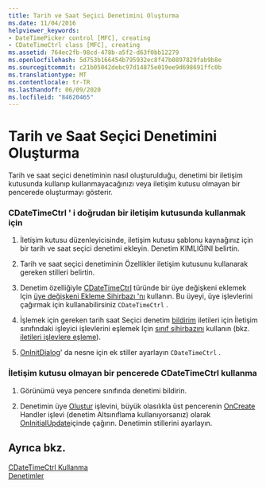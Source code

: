 ```yaml
---
title: Tarih ve Saat Seçici Denetimini Oluşturma
ms.date: 11/04/2016
helpviewer_keywords:
- DateTimePicker control [MFC], creating
- CDateTimeCtrl class [MFC], creating
ms.assetid: 764ec2fb-98cd-478b-a5f2-d63f0bb12279
ms.openlocfilehash: 5d753b166454b795932ec8f47b0897829fab9b8e
ms.sourcegitcommit: c21b05042debc97d14875e019ee9d698691ffc0b
ms.translationtype: MT
ms.contentlocale: tr-TR
ms.lasthandoff: 06/09/2020
ms.locfileid: "84620465"
---
```

# <a name="creating-the-date-and-time-picker-control"></a>Tarih ve Saat Seçici Denetimini Oluşturma

Tarih ve saat seçici denetiminin nasıl oluşturulduğu, denetimi bir iletişim kutusunda kullanıp kullanmayacağınızı veya iletişim kutusu olmayan bir pencerede oluşturmayı gösterir.

### <a name="to-use-cdatetimectrl-directly-in-a-dialog-box"></a>CDateTimeCtrl ' i doğrudan bir iletişim kutusunda kullanmak için

1. İletişim kutusu düzenleyicisinde, iletişim kutusu şablonu kaynağınız için bir tarih ve saat seçici denetimi ekleyin. Denetim KIMLIĞINI belirtin.

1. Tarih ve saat seçici denetiminin Özellikler iletişim kutusunu kullanarak gereken stilleri belirtin.

1. Denetim özelliğiyle [CDateTimeCtrl](reference/cdatetimectrl-class.md) türünde bir üye değişkeni eklemek Için [üye değişkeni Ekleme Sihirbazı 'nı](../ide/adding-a-member-variable-visual-cpp.md) kullanın. Bu üyeyi, üye işlevlerini çağırmak için kullanabilirsiniz `CDateTimeCtrl` .

1. İşlemek için gereken tarih saat Seçici denetim [bildirim](processing-notification-messages-in-date-and-time-picker-controls.md) iletileri için İletişim sınıfındaki işleyici işlevlerini eşlemek Için [sınıf sihirbazını](reference/mfc-class-wizard.md) kullanın (bkz. [iletileri işlevlere eşleme](reference/mapping-messages-to-functions.md)).

1. [OnInitDialog](reference/cdialog-class.md#oninitdialog)' da nesne için ek stiller ayarlayın `CDateTimeCtrl` .

### <a name="to-use-cdatetimectrl-in-a-nondialog-window"></a>İletişim kutusu olmayan bir pencerede CDateTimeCtrl kullanma

1. Görünümü veya pencere sınıfında denetimi bildirin.

1. Denetimin üye [Oluştur](reference/ctabctrl-class.md#create) işlevini, büyük olasılıkla üst pencerenin [OnCreate](reference/cwnd-class.md#oncreate) Handler işlevi (denetim Altsınıflama kullanıyorsanız) olarak [OnInitialUpdate](reference/cview-class.md#oninitialupdate)içinde çağırın. Denetimin stillerini ayarlayın.

## <a name="see-also"></a>Ayrıca bkz.

[CDateTimeCtrl Kullanma](using-cdatetimectrl.md)<br/>
[Denetimler](controls-mfc.md)
